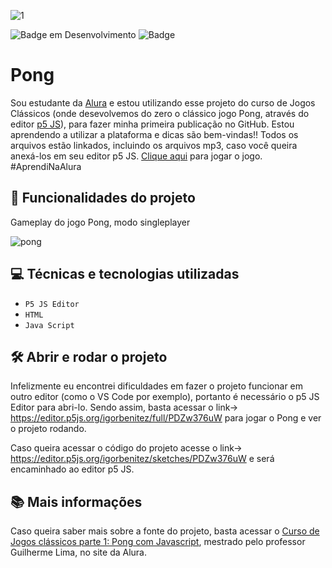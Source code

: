 ![1](https://user-images.githubusercontent.com/106933288/179403634-0d382c2b-7cb5-4577-8b8e-a48cbcd8f66b.png)

![Badge em Desenvolvimento](https://img.shields.io/github/license/paduki/p5-sketch-game-pong?style=for-the-badge)
![Badge](https://img.shields.io/badge/powered%20by-p5.JS-red?style=for-the-badge&logo=appveyor)

# Pong
Sou estudante da [Alura](https://www.alura.com.br/) e estou utilizando esse projeto do curso de Jogos Clássicos (onde desevolvemos do zero o clássico jogo Pong, através do editor [p5 JS](https://p5js.org/)), para fazer minha primeira publicação no GitHub. Estou aprendendo a utilizar a plataforma e dicas são bem-vindas!! Todos os arquivos estão linkados, incluindo os arquivos mp3, caso você queira anexá-los em seu editor p5 JS. [Clique aqui](https://editor.p5js.org/igorbenitez/full/PDZw376uW) para jogar o jogo. #AprendiNaAlura


## :tennis: Funcionalidades do projeto

Gameplay do jogo Pong, modo singleplayer

![pong](https://user-images.githubusercontent.com/106933288/179382097-8a286b81-1d5a-4cff-b28b-0cfcb118eeb1.gif)


## :computer: Técnicas e tecnologias utilizadas

- `P5 JS Editor`
- `HTML`
- `Java Script`


## 🛠️ Abrir e rodar o projeto

Infelizmente eu encontrei dificuldades em fazer o projeto funcionar em outro editor (como o VS Code por exemplo), portanto é necessário o p5 JS Editor para abri-lo.
Sendo assim, basta acessar o link-> https://editor.p5js.org/igorbenitez/full/PDZw376uW para jogar o Pong e ver o projeto rodando.

Caso queira acessar o código do projeto acesse o link-> https://editor.p5js.org/igorbenitez/sketches/PDZw376uW e será encaminhado ao editor p5 JS.


## 📚 Mais informações 

Caso queira saber mais sobre a fonte do projeto, basta acessar o [Curso de
Jogos clássicos parte 1: Pong com Javascript](https://cursos.alura.com.br/course/pong-javascript), mestrado pelo professor Guilherme Lima, no site da Alura.

